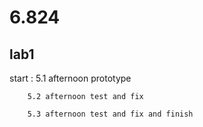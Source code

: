 # 6.824
## lab1
start : 5.1 afternoon prototype

        5.2 afternoon test and fix
        
        5.3 afternoon test and fix and finish
